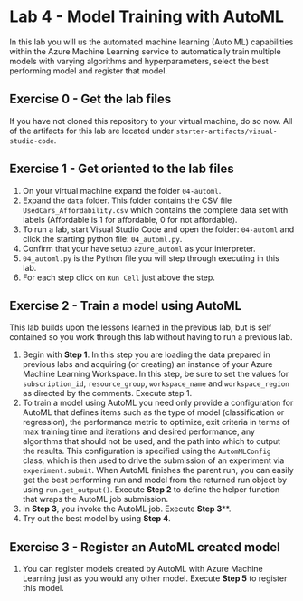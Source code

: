 # Lab 4 - Model Training with AutoML

In this lab you will us the automated machine learning (Auto ML) capabilities within the Azure Machine Learning service to automatically train multiple models with varying algorithms and hyperparameters, select the best performing model and register that model.

## Exercise 0 - Get the lab files
If you have not cloned this repository to your virtual machine, do so now. All of the artifacts for this lab are located under `starter-artifacts/visual-studio-code`.

## Exercise 1 - Get oriented to the lab files
1. On your virtual machine expand the folder `04-automl`.<br/>
2. Expand the `data` folder. This folder contains the CSV file `UsedCars_Affordability.csv` which contains the complete data set with labels (Affordable is 1 for affordable, 0 for not affordable).<br/>
3. To run a lab, start Visual Studio Code and open the folder: `04-automl` and click the starting python file: `04_automl.py`.<br/>
4. Confirm that your have setup `azure_automl` as your interpreter.<br/>
5. `04_automl.py` is the Python file you will step through executing in this lab.<br/>
6. For each step click on `Run Cell` just above the step. 

## Exercise 2 - Train a model using AutoML
This lab builds upon the lessons learned in the previous lab, but is self contained so you work through this lab without having to run a previous lab.<br/>
1. Begin with **Step 1**. In this step you are loading the data prepared in previous labs and acquiring (or creating) an instance of your Azure Machine Learning Workspace. In this step, be sure to set the values for `subscription_id`, `resource_group`, `workspace_name` and `workspace_region` as directed by the comments. Execute step 1.<br/>
2. To train a model using AutoML you need only provide a configuration for AutoML that defines items such as the type of model (classification or regression), the performance metric to optimize, exit criteria in terms of max training time and iterations and desired performance, any algorithms that should not be used, and the path into which to output the results. This configuration is specified using the `AutomMLConfig` class, which is then used to drive the submission of an experiment via `experiment.submit`.  When AutoML finishes the parent run, you can easily get the best performing run and model from the returned run object by using `run.get_output()`. Execute **Step 2** to define the helper function that wraps the AutoML job submission.<br/>
3. In **Step 3**, you invoke the AutoML job. Execute **Step 3****.<br/>
4. Try out the best model by using **Step 4**.

## Exercise 3 - Register an AutoML created model
1. You can register models created by AutoML with Azure Machine Learning just as you would any other model. Execute **Step 5** to register this model.
